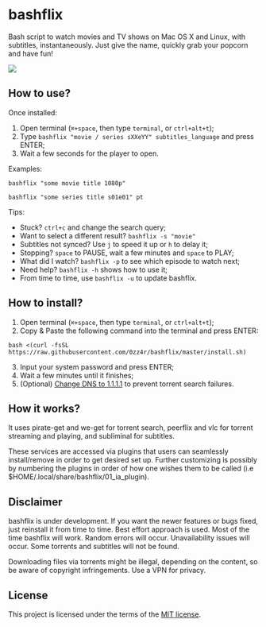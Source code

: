 # bashflix
Bash script to watch movies and TV shows on Mac OS X and Linux, with subtitles, instantaneously. Just give the name, quickly grab your popcorn and have fun!

![](https://media.giphy.com/media/mACRrW4R25kuQLexXn/giphy.gif)

## How to use?
Once installed:
1. Open terminal (`⌘+space`, then type `terminal`, or `ctrl+alt+t`);
2. Type `bashflix "movie / series sXXeYY" subtitles_language` and press ENTER;
4. Wait a few seconds for the player to open.

Examples:
```
bashflix "some movie title 1080p"
```
```
bashflix "some series title s01e01" pt
```

Tips:
* Stuck? `ctrl+c` and change the search query;
* Want to select a different result? `bashflix -s "movie"`
* Subtitles not synced? Use `j` to speed it up or `h` to delay it;
* Stopping? `space` to PAUSE, wait a few minutes and `space` to PLAY;
* What did I watch? `bashflix -p` to see which episode to watch next;
* Need help? `bashflix -h` shows how to use it;
* From time to time, use `bashflix -u` to update bashflix.

## How to install?
1. Open terminal (`⌘+space`, then type `terminal`, or `ctrl+alt+t`);
2. Copy & Paste the following command into the terminal and press ENTER:
```
bash <(curl -fsSL https://raw.githubusercontent.com/0zz4r/bashflix/master/install.sh)
```
3. Input your system password and press ENTER;
4. Wait a few minutes until it finishes;
5. (Optional) [Change DNS to 1.1.1.1](https://1.1.1.1/dns/) to prevent torrent search failures.

## How it works?
It uses pirate-get and we-get for torrent search, peerflix and vlc for torrent streaming and playing, and subliminal for subtitles.

These services are accessed via plugins that users can seamlessly install/remove in order to get desired set up. Further customizing is possibly by numbering the plugins in order of how one wishes them to be called (i.e $HOME/.local/share/bashflix/01_ia_plugin).

## Disclaimer
bashflix is under development. If you want the newer features or bugs fixed, just reinstall it from time to time. Best effort approach is used. Most of the time bashflix will work. Random errors will occur. Unavailability issues will occur. Some torrents and subtitles will not be found. 

Downloading files via torrents might be illegal, depending on the content, so be aware of copyright infringements. Use a VPN for privacy.

## License
This project is licensed under the terms of the [MIT license](https://github.com/0zz4r/bashflix/blob/master/LICENSE.md).
